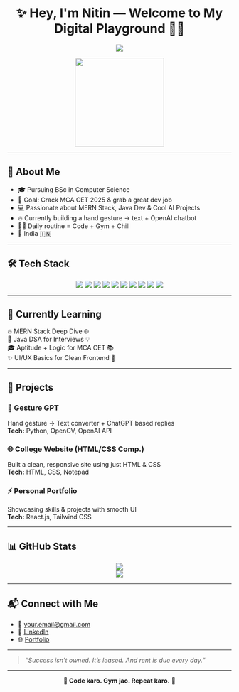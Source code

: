 <h1 align="center">✨ Hey, I'm Nitin — Welcome to My Digital Playground 👨‍💻</h1>

<p align="center">
  <img src="https://readme-typing-svg.demolab.com?font=Fira+Code&pause=1000&color=00FFE1&center=true&vCenter=true&multiline=true&width=700&lines=🚀+Full+Stack+Developer+%7C+MCA+Aspirant+2025;💻+Java+Lover+%7C+React+Explorer+%7C+Node+Ninja;🧠+Tech+Enthusiast+%7C+Fitness+Freak+%7C+Code+%2B+Gym+Grind+Daily" />
</p>

<p align="center">
 <img src="https://media.giphy.com/media/Npdl9kOaKFJHuRCBGx/giphy.gif" width="200"/>
</p>

---

## 💫 About Me

- 🎓 Pursuing BSc in Computer Science  
- 🎯 Goal: Crack MCA CET 2025 & grab a great dev job  
- 💻 Passionate about MERN Stack, Java Dev & Cool AI Projects  
- 🔥 Currently building a hand gesture → text + OpenAI chatbot  
- 🏋️‍♂️ Daily routine = Code + Gym + Chill  
- 📍 India 🇮🇳

---

## 🛠 Tech Stack

<p align="center">
  <img src="https://img.shields.io/badge/Java-%23ED8B00.svg?style=for-the-badge&logo=java&logoColor=white" />
  <img src="https://img.shields.io/badge/JavaScript-%23F7DF1E.svg?style=for-the-badge&logo=javascript&logoColor=black" />
  <img src="https://img.shields.io/badge/React-%2320232a.svg?style=for-the-badge&logo=react&logoColor=%2361DAFB" />
  <img src="https://img.shields.io/badge/Node.js-%23339933.svg?style=for-the-badge&logo=node.js&logoColor=white" />
  <img src="https://img.shields.io/badge/Express.js-%23404d59.svg?style=for-the-badge" />
  <img src="https://img.shields.io/badge/MongoDB-%2347A248.svg?style=for-the-badge&logo=mongodb&logoColor=white" />
  <img src="https://img.shields.io/badge/MySQL-%2300f.svg?style=for-the-badge&logo=mysql&logoColor=white" />
  <img src="https://img.shields.io/badge/Python-%233776AB.svg?style=for-the-badge&logo=python&logoColor=white" />
  <img src="https://img.shields.io/badge/HTML5-%23E34F26.svg?style=for-the-badge&logo=html5&logoColor=white" />
  <img src="https://img.shields.io/badge/CSS3-%231572B6.svg?style=for-the-badge&logo=css3&logoColor=white" />
</p>

---

## 🌱 Currently Learning

🔥 MERN Stack Deep Dive 🌐  
🧠 Java DSA for Interviews 💡  
🎓 Aptitude + Logic for MCA CET 📚  
✨ UI/UX Basics for Clean Frontend 🎨

---

## 💼 Projects

### 🤖 Gesture GPT  
Hand gesture → Text converter + ChatGPT based replies  
**Tech:** Python, OpenCV, OpenAI API  

### 🌐 College Website (HTML/CSS Comp.)  
Built a clean, responsive site using just HTML & CSS  
**Tech:** HTML, CSS, Notepad  

### ⚡ Personal Portfolio  
Showcasing skills & projects with smooth UI  
**Tech:** React.js, Tailwind CSS

---

## 📊 GitHub Stats

<p align="center">
  <img src="https://github-readme-stats.vercel.app/api?username=Nitinnnn67&show_icons=true&theme=tokyonight" />
  <br />
  <img src="https://streak-stats.demolab.com/?user=Nitinnnn67&theme=tokyonight" />
</p>

---

## 📬 Connect with Me

- 📧 your.email@gmail.com  
- 💼 [LinkedIn]([https://www.linkedin.com/in/your-link](https://www.linkedin.com/in/nitin-vishwakarma-75840430a/))  
- 🌐 [Portfolio](https://your-portfolio.com)

---

> _“Success isn’t owned. It’s leased. And rent is due every day.”_

---

<p align="center"><b>💪 Code karo. Gym jao. Repeat karo.</b> 🔁</p>
